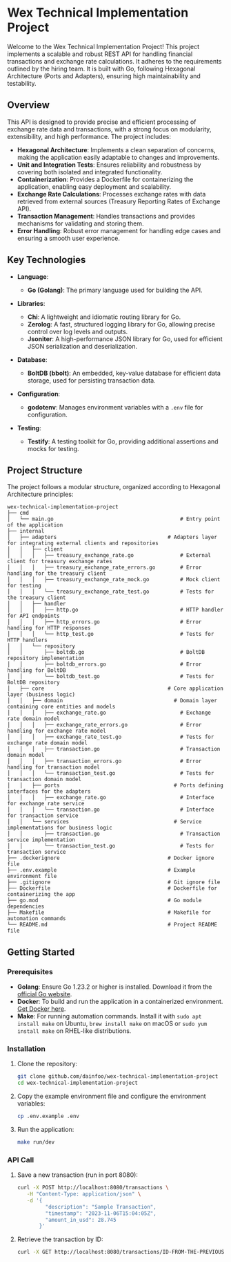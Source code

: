 # Wex Technical Implementation Project

Welcome to the Wex Technical Implementation Project! This project implements a scalable and robust REST API for handling financial transactions and exchange rate calculations. It adheres to the requirements outlined by the hiring team. It is built with Go, following Hexagonal Architecture (Ports and Adapters), ensuring high maintainability and testability.

## Overview

This API is designed to provide precise and efficient processing of exchange rate data and transactions, with a strong focus on modularity, extensibility, and high performance. The project includes:

- **Hexagonal Architecture**: Implements a clean separation of concerns, making the application easily adaptable to changes and improvements.
- **Unit and Integration Tests**: Ensures reliability and robustness by covering both isolated and integrated functionality.
- **Containerization**: Provides a Dockerfile for containerizing the application, enabling easy deployment and scalability.
- **Exchange Rate Calculations**: Processes exchange rates with data retrieved from external sources (Treasury Reporting Rates of Exchange API).
- **Transaction Management**: Handles transactions and provides mechanisms for validating and storing them.
- **Error Handling**: Robust error management for handling edge cases and ensuring a smooth user experience.

## Key Technologies

- **Language**:
   - **Go (Golang)**: The primary language used for building the API.

- **Libraries**:
   - **Chi**: A lightweight and idiomatic routing library for Go.
   - **Zerolog**: A fast, structured logging library for Go, allowing precise control over log levels and outputs.
   - **Jsoniter**: A high-performance JSON library for Go, used for efficient JSON serialization and deserialization.

- **Database**:
   - **BoltDB (bbolt)**: An embedded, key-value database for efficient data storage, used for persisting transaction data.

- **Configuration**:
   - **godotenv**: Manages environment variables with a `.env` file for configuration.

- **Testing**:
   - **Testify**: A testing toolkit for Go, providing additional assertions and mocks for testing.

## Project Structure

The project follows a modular structure, organized according to Hexagonal Architecture principles:

```text
wex-technical-implementation-project
├── cmd
│   └── main.go                                         # Entry point of the application
├── internal
│   ├── adapters                                    # Adapters layer for integrating external clients and repositories
│   │   ├── client
│   │   │   ├── treasury_exchange_rate.go               # External client for treasury exchange rates
│   │   │   ├── treasury_exchange_rate_errors.go        # Error handling for the treasury client
│   │   │   ├── treasury_exchange_rate_mock.go          # Mock client for testing
│   │   │   └── treasury_exchange_rate_test.go          # Tests for the treasury client
│   │   ├── handler
│   │   │   ├── http.go                                 # HTTP handler for API endpoints
│   │   │   ├── http_errors.go                          # Error handling for HTTP responses
│   │   │   └── http_test.go                            # Tests for HTTP handlers
│   │   └── repository
│   │       ├── boltdb.go                               # BoltDB repository implementation
│   │       ├── boltdb_errors.go                        # Error handling for BoltDB
│   │       └── boltdb_test.go                          # Tests for BoltDB repository
│   ├── core                                        # Core application layer (business logic)
│   │   ├── domain                                    # Domain layer containing core entities and models
│   │   │   ├── exchange_rate.go                        # Exchange rate domain model
│   │   │   ├── exchange_rate_errors.go                 # Error handling for exchange rate model
│   │   │   ├── exchange_rate_test.go                   # Tests for exchange rate domain model
│   │   │   ├── transaction.go                          # Transaction domain model
│   │   │   ├── transaction_errors.go                   # Error handling for transaction model
│   │   │   └── transaction_test.go                     # Tests for transaction domain model
│   │   ├── ports                                     # Ports defining interfaces for the adapters
│   │   │   ├── exchange_rate.go                        # Interface for exchange rate service
│   │   │   └── transaction.go                          # Interface for transaction service
│   │   └── services                                  # Service implementations for business logic
│   │       ├── transaction.go                          # Transaction service implementation
│   │       └── transaction_test.go                     # Tests for transaction service
├── .dockerignore                                   # Docker ignore file
├── .env.example                                    # Example environment file
├── .gitignore                                      # Git ignore file
├── Dockerfile                                      # Dockerfile for containerizing the app
├── go.mod                                          # Go module dependencies
├── Makefile                                        # Makefile for automation commands
└── README.md                                       # Project README file
```

## Getting Started

### Prerequisites

- **Golang**: Ensure Go 1.23.2 or higher is installed. Download it from the [official Go website](https://golang.org/dl/).
- **Docker**: To build and run the application in a containerized environment. [Get Docker here](https://docs.docker.com/get-docker/).
- **Make**: For running automation commands. Install it with `sudo apt install make` on Ubuntu, `brew install make` on macOS or `sudo yum install make` on RHEL-like distributions.

### Installation

1. Clone the repository:

    ```sh
    git clone github.com/dainfoo/wex-technical-implementation-project
    cd wex-technical-implementation-project
    ```

2. Copy the example environment file and configure the environment variables:

    ```sh
    cp .env.example .env
    ```

3. Run the application:

    ```sh
    make run/dev
    ```
### API Call

1. Save a new transaction (run in port 8080):

   ```sh
   curl -X POST http://localhost:8080/transactions \
      -H "Content-Type: application/json" \
      -d '{
            "description": "Sample Transaction",
            "timestamp": "2023-11-06T15:04:05Z",
            "amount_in_usd": 28.745
          }'
   ```

2. Retrieve the transaction by ID:

    ```sh
    curl -X GET http://localhost:8080/transactions/ID-FROM-THE-PREVIOUS-CALL/YOUR-CURRENCY-NAME
    ```
